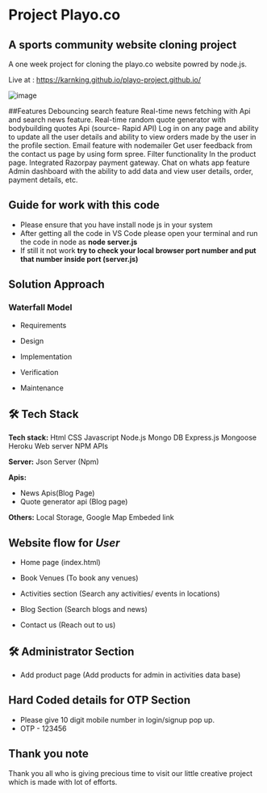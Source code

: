 # **Project Playo.co**

## A sports community website cloning project

A one week project for cloning the playo.co website powred by node.js.                      

Live at : https://karnking.github.io/playo-project.github.io/

![image](https://github.com/karnking/playo-project.github.io/assets/68837552/0b355fa0-d26f-40f8-9998-c1c4d4f441cf)


##Features
Debouncing search feature
Real-time news fetching with Api and search news feature.
Real-time random quote generator with bodybuilding quotes Api (source- Rapid API)
Log in on any page and ability to update all the user details and ability to view orders made by the user in the profile section.
Email feature with nodemailer
Get user feedback from the contact us page by using form spree.
Filter functionality In the product page.
Integrated Razorpay payment gateway.
Chat on whats app feature
Admin dashboard with the ability to add data and view user details, order, payment details, etc.


## Guide for work with this code 
- Please ensure that you have install node js in your system 
- After getting all the code in VS Code please open your terminal and run the code in node as **node server.js**
- If still it not work **try to check your local browser port number and put that number inside port (server.js)** 

## Solution Approach

### Waterfall Model

- Requirements

- Design

- Implementation

- Verification

- Maintenance

## 🛠 Tech Stack

**Tech stack:** Html
CSS
Javascript
Node.js
Mongo DB
Express.js
Mongoose
Heroku Web server
NPM
APIs

**Server:** Json Server (Npm)

**Apis:**
- News Apis(Blog Page)
- Quote generator api (Blog page)


**Others:** Local Storage, Google Map Embeded link 

## Website flow for **_User_**

- Home page (index.html)

- Book Venues (To book any venues)

- Activities section (Search any activities/ events in locations)

- Blog Section (Search blogs and news)

- Contact us (Reach out to us)


## 🛠 **Administrator Section**

- Add product page (Add products for admin in activities data base)



## Hard Coded details for OTP Section

- Please give 10 digit mobile number in login/signup pop up.
- OTP - 123456



## Thank you note

Thank you all who is giving precious time to visit our little creative project which is made with lot of efforts.
